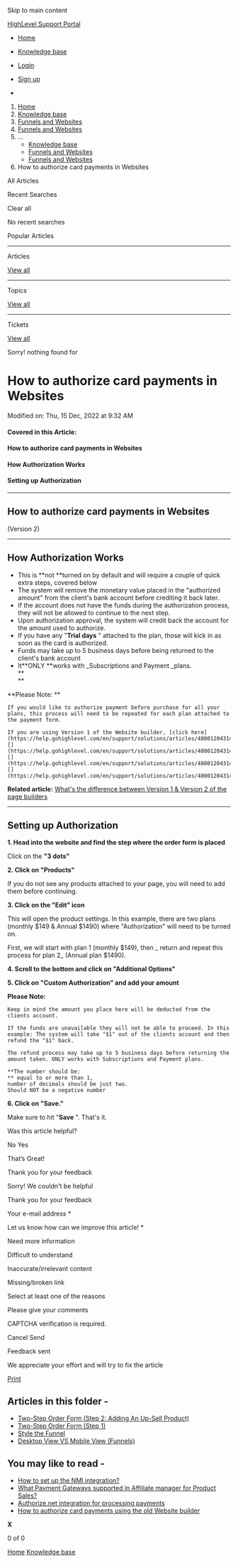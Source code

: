 Skip to main content

[ HighLevel Support Portal ](https://help.gohighlevel.com)

  * [ Home ](/support/home)
  * [ Knowledge base ](/support/solutions)

  * [Login](/support/login)
  * [Sign up](/support/signup)
  * 

  1. [Home](/support/home)
  2. [Knowledge base](/support/solutions)
  3. [Funnels and Websites](/support/solutions/155000000128)
  4. [Funnels and Websites](/support/solutions/folders/48000666011)
  5. ... 
     * [Knowledge base](/support/solutions)
     * [Funnels and Websites](/support/solutions/155000000128)
     * [Funnels and Websites](/support/solutions/folders/48000666011)
  6. How to authorize card payments in Websites

All  Articles 

Recent Searches

Clear all

No recent searches

Popular Articles

* * *

Articles

[View all](/support/search/solutions)

* * *

Topics

[View all](/support/search/topics)

* * *

Tickets

[View all](/support/search/tickets)

Sorry! nothing found for   

# How to authorize card payments in Websites

Modified on: Thu, 15 Dec, 2022 at 9:32 AM

#### **Covered in this Article:**

#### How to authorize card payments in Websites

#### How Authorization Works

#### Setting up Authorization

* * *

## **How to authorize card payments in Websites**

(Version 2)

* * *

## **How Authorization Works**

  * This is **not  **turned on by default  and will require a couple of quick extra steps, covered below
  * The system will remove the monetary value placed in the "authorized amount" from the client's bank account before crediting it back later.
  * If the account does not have the funds during the authorization process, they will not be allowed to continue to the next step.
  * Upon authorization approval, the system will credit back the account for the amount used to authorize.
  * If you have any "**Trial days** " attached to the plan, those will kick in as soon as the card is authorized.
  * Funds may take up to 5 business days before being returned to the client's bank account
  * It**ONLY  **works with _Subscriptions and Payment  _plans.  
**  
**

**Please Note:  **

    If you would like to authorize payment before purchase for all your plans, this process will need to be repeated for each plan attached to the payment form.  
      
    If you are using Version 1 of the Website builder, [click here](https://help.gohighlevel.com/en/support/solutions/articles/48001204314)[](https://help.gohighlevel.com/en/support/solutions/articles/48001204314)**[](https://help.gohighlevel.com/en/support/solutions/articles/48001204314)****[](https://help.gohighlevel.com/en/support/solutions/articles/48001204314)**

**Related article:**  [What's the difference between Version 1 & Version 2 of the page builders](https://help.gohighlevel.com/en/support/solutions/articles/48001204164)

* * *

## **Setting up Authorization**

**1\. Head into the website and find the step where the order form is placed**

Click on the **"3 dots"**

**2\. Click on "Products"**

If you do not see any products attached to your page, you will need to add them before continuing. 

**3\. Click on the "Edit" icon**

This will open the product settings. In this example, there are two plans (monthly $149 & Annual $1490) where "Authorization" will need to be turned on.

First, we will start with plan 1 (monthly $149), then _  return and repeat this process for plan 2_ (Annual plan $1490).

**4\. Scroll to the bottom and click on "Additional Options"**

**5\. Click on "Custom Authorization" and add your amount**

**Please Note:**

    Keep in mind the amount you place here will be deducted from the clients account.  
      
    If the funds are unavailable they will not be able to proceed. In this example: The system will take "$1" out of the clients account and then refund the "$1" back.  
      
    The refund process may take up to 5 business days before returning the amount taken. ONLY works with Subscriptions and Payment plans.  
      
    **The number should be:  
    ** equal to or more than 1,   
    number of decimals should be just two.   
    Should NOT be a negative number

**6\. Click on "Save."**

Make sure to hit "**Save** ". That's it.

Was this article helpful?

No  Yes 

That’s Great!

Thank you for your feedback

Sorry! We couldn't be helpful

Thank you for your feedback

Your e-mail address *

Let us know how can we improve this article! *

Need more information 

Difficult to understand 

Inaccurate/irrelevant content 

Missing/broken link 

Select at least one of the reasons 

Please give your comments 

CAPTCHA verification is required. 

Cancel  Send 

Feedback sent

We appreciate your effort and will try to fix the article

[Print](javascript:print\(\))

## Articles in this folder -

  * [Two-Step Order Form (Step 2: Adding An Up-Sell Product)](/support/solutions/articles/48000980306-two-step-order-form-step-2-adding-an-up-sell-product-)
  * [Two-Step Order Form (Step 1)](/support/solutions/articles/48000980307-two-step-order-form-step-1-)
  * [Style the Funnel](/support/solutions/articles/48000980309-style-the-funnel)
  * [Desktop View VS Mobile View (Funnels)](/support/solutions/articles/48000980310-desktop-view-vs-mobile-view-funnels-)

## You may like to read -

  * [How to set up the NMI integration?](/support/solutions/articles/48001235741-how-to-set-up-the-nmi-integration-)
  * [What Payment Gateways supported in Affiliate manager for Product Sales?](/support/solutions/articles/155000003656-what-payment-gateways-supported-in-affiliate-manager-for-product-sales-)
  * [Authorize.net integration for processing payments](/support/solutions/articles/48001231144-authorize-net-integration-for-processing-payments)
  * [How to authorize card payments using the old Website builder](/support/solutions/articles/48001204314-how-to-authorize-card-payments-using-the-old-website-builder)

**X**

0 of 0 []()

[Home](/support/home) [Knowledge base](/support/solutions)
